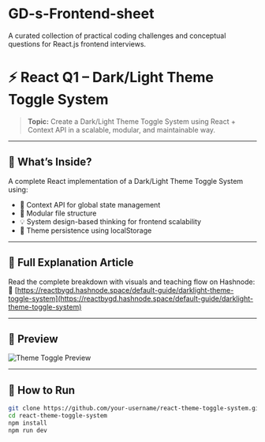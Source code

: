 # GD-s-Frontend-sheet
A curated collection of practical coding challenges and conceptual questions for React.js frontend interviews.

# ⚡️ React Q1 – Dark/Light Theme Toggle System

> **Topic:** Create a Dark/Light Theme Toggle System using React + Context API in a scalable, modular, and maintainable way.

---

## 🧩 What’s Inside?

A complete React implementation of a Dark/Light Theme Toggle System using:
- 🔁 Context API for global state management
- 🧠 Modular file structure
- 💡 System design-based thinking for frontend scalability
- 💾 Theme persistence using localStorage

---

## 📖 Full Explanation Article  
Read the complete breakdown with visuals and teaching flow on Hashnode:  
🔗 [https://reactbygd.hashnode.space/default-guide/darklight-theme-toggle-system](https://reactbygd.hashnode.space/default-guide/darklight-theme-toggle-system)

---

## 📸 Preview

![Theme Toggle Preview](https://cdn.hashnode.com/res/hashnode/image/upload/v1754204797415/60492ec5-0a11-4b34-bec5-d8e4284162ce.png?auto=compress,format&format=webp&q=75)

---

## 🚀 How to Run

```bash
git clone https://github.com/your-username/react-theme-toggle-system.git
cd react-theme-toggle-system
npm install
npm run dev
